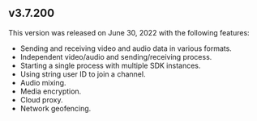 ## v3.7.200

This version was released on June 30, 2022 with the following features:

- Sending and receiving video and audio data in various formats.
- Independent video/audio and sending/receiving process.
- Starting a single process with multiple SDK instances.
- Using string user ID to join a channel.
- Audio mixing.
- Media encryption.
- Cloud proxy.
- Network geofencing.
